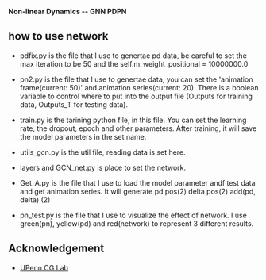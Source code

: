 **Non-linear Dynamics -- GNN PDPN**

## how to use network

* pdfix.py is the file that I use to genertae pd data, be careful to set the max iteration to be 50 and the self.m_weight_positional = 10000000.0

* pn2.py is the file that I use to genertae data, you can set the 'animation frame(current: 50)' and animation series(current: 20). There is a boolean variable to control where to put into the output file (Outputs for training data, Outputs_T for testing data).

* train.py is the tarining python file, in this file. You can set the learning rate, the dropout, epoch and other parameters. After training, it will save the model parameters in the set name.

* utils_gcn.py is the util file, reading data is set here.

* layers and GCN_net.py is place to set the network.

* Get_A.py is the file that I use to load the model parameter andf test data and get animation series. It will generate pd pos(2) delta pos(2) add(pd, delta) (2)

* pn_test.py is the file that I use to visualize the effect of network. I use green(pn), yellow(pd) and red(network) to represent 3 different results. 

## Acknowledgement

* [UPenn CG Lab](http://cg.cis.upenn.edu/)

